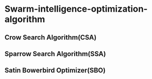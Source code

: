 # Swarm-intelligence-optimization-algorithm
## Crow Search Algorithm(CSA)
## Sparrow Search Algorithm(SSA)
## Satin Bowerbird Optimizer(SBO)
